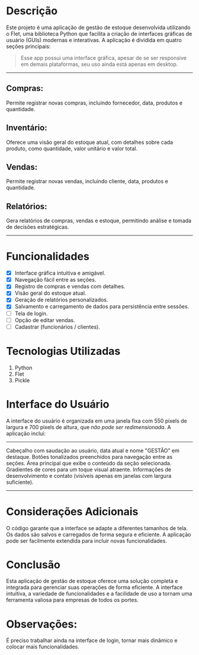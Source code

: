 # Descrição

Este projeto é uma aplicação de gestão de estoque desenvolvida utilizando o Flet, uma biblioteca Python que facilita a criação de interfaces gráficas de usuário (GUIs) modernas e interativas. A aplicação é dividida em quatro seções principais:

> Esse app possui uma interface gráfica, apesar de se ser responsive em demais plataformas, seu uso ainda está apenas em desktop.

---

## Compras: 
Permite registrar novas compras, incluindo fornecedor, data, produtos e quantidade.
## Inventário: 
Oferece uma visão geral do estoque atual, com detalhes sobre cada produto, como quantidade, valor unitário e valor total.
## Vendas: 
Permite registrar novas vendas, incluindo cliente, data, produtos e quantidade.
## Relatórios: 
Gera relatórios de compras, vendas e estoque, permitindo análise e tomada de decisões estratégicas.

---

# Funcionalidades

- [x] Interface gráfica intuitiva e amigável.
- [x] Navegação fácil entre as seções.
- [x] Registro de compras e vendas com detalhes.
- [x] Visão geral do estoque atual.
- [x] Geração de relatórios personalizados.
- [x] Salvamento e carregamento de dados para persistência entre sessões.
- [ ] Tela de login.
- [ ] Opção de editar vendas.
- [ ] Cadastrar (funcionários / clientes).
      
# Tecnologias Utilizadas

1. Python
2. Flet
3. Pickle

# Interface do Usuário

A interface do usuário é organizada em uma janela fixa com 550 pixels de largura e 700 pixels de altura, que *não pode ser redimensionada*. A aplicação inclui:

***
Cabeçalho com saudação ao usuário, data atual e nome "GESTÃO" em destaque.
Botões tonalizados preenchidos para navegação entre as seções.
Área principal que exibe o conteúdo da seção selecionada.
Gradientes de cores para um toque visual atraente.
Informações de desenvolvimento e contato (visíveis apenas em janelas com largura suficiente).
***

# Considerações Adicionais

O código garante que a interface se adapte a diferentes tamanhos de tela.
Os dados são salvos e carregados de forma segura e eficiente.
A aplicação pode ser facilmente extendida para incluir novas funcionalidades.

# Conclusão

Esta aplicação de gestão de estoque oferece uma solução completa e integrada para gerenciar suas operações de forma eficiente. A interface intuitiva, a variedade de funcionalidades e a facilidade de uso a tornam uma ferramenta valiosa para empresas de todos os portes.

# Observações:

É preciso trabalhar ainda na interface de login, tornar mais dinâmico e colocar mais funcionalidades.
